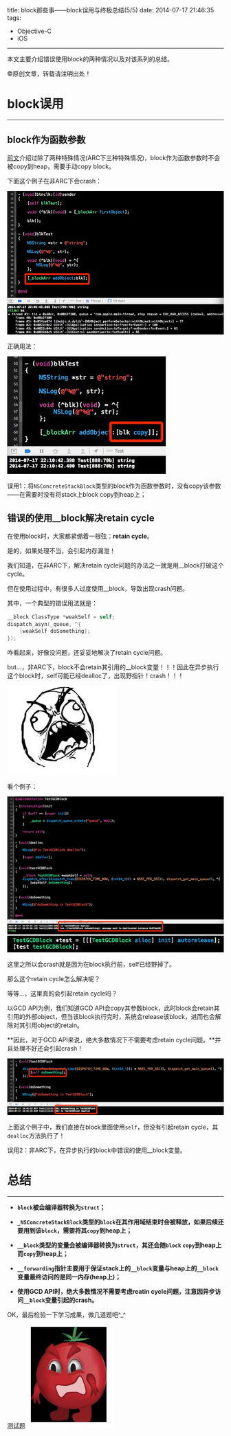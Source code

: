 title: block那些事——block误用与终极总结(5/5)
date: 2014-07-17 21:46:35
tags:
- Objective-C
- iOS
---

本文主要介绍错误使用block的两种情况以及对该系列的总结。
<!--more-->
©原创文章，转载请注明出处！

# block误用
______________
## block作为函数参数

[前文](http://zxfcumtcs.github.io/2014/07/15/block2/)介绍过除了两种特殊情况(ARC下三种特殊情况)，block作为函数参数时不会被copy到heap，需要手动copy block。

下面这个例子在非ARC下会crash：

![](/img/errorblock4.jpg)

正确用法：

![](/img/blockright.jpg)

误用1：将`NSConcreteStackBlock`类型的block作为函数参数时，没有copy该参数——在需要时没有将stack上block copy到heap上；

## 错误的使用__block解决retain cycle

在使用block时，大家都紧绷着一根弦：**retain cycle**。

是的，如果处理不当，会引起内存漏泄！

我们知道，在非ARC下，解决retain cycle问题的办法之一就是用__block打破这个cycle。

但在使用过程中，有很多人过度使用__block，导致出现crash问题。

其中，一个典型的错误用法就是：

```mm
__block ClassType *weakSelf = self;
dispatch_asyn(_queue, ^{
	[weakSelf doSomething];
});
```

咋看起来，好像没问题，还妥妥地解决了retain cycle问题。

but...，非ARC下，block不会retain其引用的__block变量！！！因此在异步执行这个block时，self可能已经dealloc了，出现野指针！crash！！！

![](/img/AppCrashed.jpg)

看个例子：

![](/img/errorblock1.jpg)
![](/img/errorblock2.jpg)

这里之所以会crash就是因为在block执行前，self已经野掉了。

那么这个retain cycle怎么解决呢？

等等...，这里真的会引起retain cycle吗？

以GCD API为例，我们知道GCD API会copy其参数block，此时block会retain其引用的外部object，但当该block执行完时，系统会release该block，进而也会解除对其引用object的retain。

**因此，对于GCD API来说，绝大多数情况下不需要考虑retain cycle问题。**并且处理不好还会引起crash！

![](/img/errorblock3.jpg)

上面这个例子中，我们直接在block里面使用`self`，但没有引起retain cycle，其`dealloc`方法执行了！

误用2：非ARC下，在异步执行的block中错误的使用__block变量。

# 总结
______________

+ **`block`被会编译器转换为`struct`；**

+ **`_NSConcreteStackBlock`类型的`block`在其作用域结束时会被释放，如果后续还要用到该`block`，需要将其`copy`到heap上；**

+ **`__block`类型的变量会被编译器转换为`struct`，其还会随`block` `copy`到heap上而`copy`到heap上；**

+ **`__forwarding`指针主要用于保证stack上的`__block`变量与heap上的`__block`变量最终访问的是同一内存(heap上)；**

+ **使用GCD API时，绝大多数情况不需要考虑reatin cycle问题，注意因异步访问`__block`变量引起的crash。**


OK，最后检验一下学习成果，做几道题吧^_^

[测试题](http://blog.parse.com/2013/02/05/objective-c-blocks-quiz/) ![](/img/Tsan_angry.jpg)
